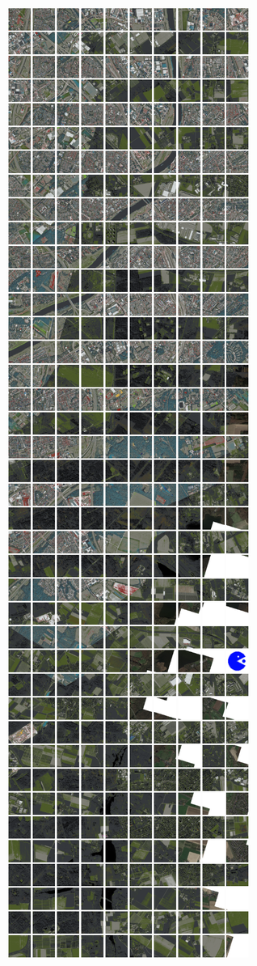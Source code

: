 <html>
<div>
<img src="https://github.com/HakkaTjakka/NL_TILE_MAP/blob/main/18/629/-1025/r.6290.-10250.png" height="44" width="44">
<img src="https://github.com/HakkaTjakka/NL_TILE_MAP/blob/main/18/629/-1025/r.6291.-10250.png" height="44" width="44">
<img src="https://github.com/HakkaTjakka/NL_TILE_MAP/blob/main/18/629/-1025/r.6292.-10250.png" height="44" width="44">
<img src="https://github.com/HakkaTjakka/NL_TILE_MAP/blob/main/18/629/-1025/r.6293.-10250.png" height="44" width="44">
<img src="https://github.com/HakkaTjakka/NL_TILE_MAP/blob/main/18/629/-1025/r.6294.-10250.png" height="44" width="44">
<img src="https://github.com/HakkaTjakka/NL_TILE_MAP/blob/main/18/629/-1025/r.6295.-10250.png" height="44" width="44">
<img src="https://github.com/HakkaTjakka/NL_TILE_MAP/blob/main/18/629/-1025/r.6296.-10250.png" height="44" width="44">
<img src="https://github.com/HakkaTjakka/NL_TILE_MAP/blob/main/18/629/-1025/r.6297.-10250.png" height="44" width="44">
<img src="https://github.com/HakkaTjakka/NL_TILE_MAP/blob/main/18/629/-1025/r.6298.-10250.png" height="44" width="44">
<img src="https://github.com/HakkaTjakka/NL_TILE_MAP/blob/main/18/629/-1025/r.6299.-10250.png" height="44" width="44">
<img src="https://github.com/HakkaTjakka/NL_TILE_MAP/blob/main/18/630/-1025/r.6300.-10250.png" height="44" width="44">
<img src="https://github.com/HakkaTjakka/NL_TILE_MAP/blob/main/18/630/-1025/r.6301.-10250.png" height="44" width="44">
<img src="https://github.com/HakkaTjakka/NL_TILE_MAP/blob/main/18/630/-1025/r.6302.-10250.png" height="44" width="44">
<img src="https://github.com/HakkaTjakka/NL_TILE_MAP/blob/main/18/630/-1025/r.6303.-10250.png" height="44" width="44">
<img src="https://github.com/HakkaTjakka/NL_TILE_MAP/blob/main/18/630/-1025/r.6304.-10250.png" height="44" width="44">
<img src="https://github.com/HakkaTjakka/NL_TILE_MAP/blob/main/18/630/-1025/r.6305.-10250.png" height="44" width="44">
<img src="https://github.com/HakkaTjakka/NL_TILE_MAP/blob/main/18/630/-1025/r.6306.-10250.png" height="44" width="44">
<img src="https://github.com/HakkaTjakka/NL_TILE_MAP/blob/main/18/630/-1025/r.6307.-10250.png" height="44" width="44">
<img src="https://github.com/HakkaTjakka/NL_TILE_MAP/blob/main/18/630/-1025/r.6308.-10250.png" height="44" width="44">
<img src="https://github.com/HakkaTjakka/NL_TILE_MAP/blob/main/18/630/-1025/r.6309.-10250.png" height="44" width="44">
<br>
<img src="https://github.com/HakkaTjakka/NL_TILE_MAP/blob/main/18/629/-1025/r.6290.-10249.png" height="44" width="44">
<img src="https://github.com/HakkaTjakka/NL_TILE_MAP/blob/main/18/629/-1025/r.6291.-10249.png" height="44" width="44">
<img src="https://github.com/HakkaTjakka/NL_TILE_MAP/blob/main/18/629/-1025/r.6292.-10249.png" height="44" width="44">
<img src="https://github.com/HakkaTjakka/NL_TILE_MAP/blob/main/18/629/-1025/r.6293.-10249.png" height="44" width="44">
<img src="https://github.com/HakkaTjakka/NL_TILE_MAP/blob/main/18/629/-1025/r.6294.-10249.png" height="44" width="44">
<img src="https://github.com/HakkaTjakka/NL_TILE_MAP/blob/main/18/629/-1025/r.6295.-10249.png" height="44" width="44">
<img src="https://github.com/HakkaTjakka/NL_TILE_MAP/blob/main/18/629/-1025/r.6296.-10249.png" height="44" width="44">
<img src="https://github.com/HakkaTjakka/NL_TILE_MAP/blob/main/18/629/-1025/r.6297.-10249.png" height="44" width="44">
<img src="https://github.com/HakkaTjakka/NL_TILE_MAP/blob/main/18/629/-1025/r.6298.-10249.png" height="44" width="44">
<img src="https://github.com/HakkaTjakka/NL_TILE_MAP/blob/main/18/629/-1025/r.6299.-10249.png" height="44" width="44">
<img src="https://github.com/HakkaTjakka/NL_TILE_MAP/blob/main/18/630/-1025/r.6300.-10249.png" height="44" width="44">
<img src="https://github.com/HakkaTjakka/NL_TILE_MAP/blob/main/18/630/-1025/r.6301.-10249.png" height="44" width="44">
<img src="https://github.com/HakkaTjakka/NL_TILE_MAP/blob/main/18/630/-1025/r.6302.-10249.png" height="44" width="44">
<img src="https://github.com/HakkaTjakka/NL_TILE_MAP/blob/main/18/630/-1025/r.6303.-10249.png" height="44" width="44">
<img src="https://github.com/HakkaTjakka/NL_TILE_MAP/blob/main/18/630/-1025/r.6304.-10249.png" height="44" width="44">
<img src="https://github.com/HakkaTjakka/NL_TILE_MAP/blob/main/18/630/-1025/r.6305.-10249.png" height="44" width="44">
<img src="https://github.com/HakkaTjakka/NL_TILE_MAP/blob/main/18/630/-1025/r.6306.-10249.png" height="44" width="44">
<img src="https://github.com/HakkaTjakka/NL_TILE_MAP/blob/main/18/630/-1025/r.6307.-10249.png" height="44" width="44">
<img src="https://github.com/HakkaTjakka/NL_TILE_MAP/blob/main/18/630/-1025/r.6308.-10249.png" height="44" width="44">
<img src="https://github.com/HakkaTjakka/NL_TILE_MAP/blob/main/18/630/-1025/r.6309.-10249.png" height="44" width="44">
<br>
<img src="https://github.com/HakkaTjakka/NL_TILE_MAP/blob/main/18/629/-1025/r.6290.-10248.png" height="44" width="44">
<img src="https://github.com/HakkaTjakka/NL_TILE_MAP/blob/main/18/629/-1025/r.6291.-10248.png" height="44" width="44">
<img src="https://github.com/HakkaTjakka/NL_TILE_MAP/blob/main/18/629/-1025/r.6292.-10248.png" height="44" width="44">
<img src="https://github.com/HakkaTjakka/NL_TILE_MAP/blob/main/18/629/-1025/r.6293.-10248.png" height="44" width="44">
<img src="https://github.com/HakkaTjakka/NL_TILE_MAP/blob/main/18/629/-1025/r.6294.-10248.png" height="44" width="44">
<img src="https://github.com/HakkaTjakka/NL_TILE_MAP/blob/main/18/629/-1025/r.6295.-10248.png" height="44" width="44">
<img src="https://github.com/HakkaTjakka/NL_TILE_MAP/blob/main/18/629/-1025/r.6296.-10248.png" height="44" width="44">
<img src="https://github.com/HakkaTjakka/NL_TILE_MAP/blob/main/18/629/-1025/r.6297.-10248.png" height="44" width="44">
<img src="https://github.com/HakkaTjakka/NL_TILE_MAP/blob/main/18/629/-1025/r.6298.-10248.png" height="44" width="44">
<img src="https://github.com/HakkaTjakka/NL_TILE_MAP/blob/main/18/629/-1025/r.6299.-10248.png" height="44" width="44">
<img src="https://github.com/HakkaTjakka/NL_TILE_MAP/blob/main/18/630/-1025/r.6300.-10248.png" height="44" width="44">
<img src="https://github.com/HakkaTjakka/NL_TILE_MAP/blob/main/18/630/-1025/r.6301.-10248.png" height="44" width="44">
<img src="https://github.com/HakkaTjakka/NL_TILE_MAP/blob/main/18/630/-1025/r.6302.-10248.png" height="44" width="44">
<img src="https://github.com/HakkaTjakka/NL_TILE_MAP/blob/main/18/630/-1025/r.6303.-10248.png" height="44" width="44">
<img src="https://github.com/HakkaTjakka/NL_TILE_MAP/blob/main/18/630/-1025/r.6304.-10248.png" height="44" width="44">
<img src="https://github.com/HakkaTjakka/NL_TILE_MAP/blob/main/18/630/-1025/r.6305.-10248.png" height="44" width="44">
<img src="https://github.com/HakkaTjakka/NL_TILE_MAP/blob/main/18/630/-1025/r.6306.-10248.png" height="44" width="44">
<img src="https://github.com/HakkaTjakka/NL_TILE_MAP/blob/main/18/630/-1025/r.6307.-10248.png" height="44" width="44">
<img src="https://github.com/HakkaTjakka/NL_TILE_MAP/blob/main/18/630/-1025/r.6308.-10248.png" height="44" width="44">
<img src="https://github.com/HakkaTjakka/NL_TILE_MAP/blob/main/18/630/-1025/r.6309.-10248.png" height="44" width="44">
<br>
<img src="https://github.com/HakkaTjakka/NL_TILE_MAP/blob/main/18/629/-1025/r.6290.-10247.png" height="44" width="44">
<img src="https://github.com/HakkaTjakka/NL_TILE_MAP/blob/main/18/629/-1025/r.6291.-10247.png" height="44" width="44">
<img src="https://github.com/HakkaTjakka/NL_TILE_MAP/blob/main/18/629/-1025/r.6292.-10247.png" height="44" width="44">
<img src="https://github.com/HakkaTjakka/NL_TILE_MAP/blob/main/18/629/-1025/r.6293.-10247.png" height="44" width="44">
<img src="https://github.com/HakkaTjakka/NL_TILE_MAP/blob/main/18/629/-1025/r.6294.-10247.png" height="44" width="44">
<img src="https://github.com/HakkaTjakka/NL_TILE_MAP/blob/main/18/629/-1025/r.6295.-10247.png" height="44" width="44">
<img src="https://github.com/HakkaTjakka/NL_TILE_MAP/blob/main/18/629/-1025/r.6296.-10247.png" height="44" width="44">
<img src="https://github.com/HakkaTjakka/NL_TILE_MAP/blob/main/18/629/-1025/r.6297.-10247.png" height="44" width="44">
<img src="https://github.com/HakkaTjakka/NL_TILE_MAP/blob/main/18/629/-1025/r.6298.-10247.png" height="44" width="44">
<img src="https://github.com/HakkaTjakka/NL_TILE_MAP/blob/main/18/629/-1025/r.6299.-10247.png" height="44" width="44">
<img src="https://github.com/HakkaTjakka/NL_TILE_MAP/blob/main/18/630/-1025/r.6300.-10247.png" height="44" width="44">
<img src="https://github.com/HakkaTjakka/NL_TILE_MAP/blob/main/18/630/-1025/r.6301.-10247.png" height="44" width="44">
<img src="https://github.com/HakkaTjakka/NL_TILE_MAP/blob/main/18/630/-1025/r.6302.-10247.png" height="44" width="44">
<img src="https://github.com/HakkaTjakka/NL_TILE_MAP/blob/main/18/630/-1025/r.6303.-10247.png" height="44" width="44">
<img src="https://github.com/HakkaTjakka/NL_TILE_MAP/blob/main/18/630/-1025/r.6304.-10247.png" height="44" width="44">
<img src="https://github.com/HakkaTjakka/NL_TILE_MAP/blob/main/18/630/-1025/r.6305.-10247.png" height="44" width="44">
<img src="https://github.com/HakkaTjakka/NL_TILE_MAP/blob/main/18/630/-1025/r.6306.-10247.png" height="44" width="44">
<img src="https://github.com/HakkaTjakka/NL_TILE_MAP/blob/main/18/630/-1025/r.6307.-10247.png" height="44" width="44">
<img src="https://github.com/HakkaTjakka/NL_TILE_MAP/blob/main/18/630/-1025/r.6308.-10247.png" height="44" width="44">
<img src="https://github.com/HakkaTjakka/NL_TILE_MAP/blob/main/18/630/-1025/r.6309.-10247.png" height="44" width="44">
<br>
<img src="https://github.com/HakkaTjakka/NL_TILE_MAP/blob/main/18/629/-1025/r.6290.-10246.png" height="44" width="44">
<img src="https://github.com/HakkaTjakka/NL_TILE_MAP/blob/main/18/629/-1025/r.6291.-10246.png" height="44" width="44">
<img src="https://github.com/HakkaTjakka/NL_TILE_MAP/blob/main/18/629/-1025/r.6292.-10246.png" height="44" width="44">
<img src="https://github.com/HakkaTjakka/NL_TILE_MAP/blob/main/18/629/-1025/r.6293.-10246.png" height="44" width="44">
<img src="https://github.com/HakkaTjakka/NL_TILE_MAP/blob/main/18/629/-1025/r.6294.-10246.png" height="44" width="44">
<img src="https://github.com/HakkaTjakka/NL_TILE_MAP/blob/main/18/629/-1025/r.6295.-10246.png" height="44" width="44">
<img src="https://github.com/HakkaTjakka/NL_TILE_MAP/blob/main/18/629/-1025/r.6296.-10246.png" height="44" width="44">
<img src="https://github.com/HakkaTjakka/NL_TILE_MAP/blob/main/18/629/-1025/r.6297.-10246.png" height="44" width="44">
<img src="https://github.com/HakkaTjakka/NL_TILE_MAP/blob/main/18/629/-1025/r.6298.-10246.png" height="44" width="44">
<img src="https://github.com/HakkaTjakka/NL_TILE_MAP/blob/main/18/629/-1025/r.6299.-10246.png" height="44" width="44">
<img src="https://github.com/HakkaTjakka/NL_TILE_MAP/blob/main/18/630/-1025/r.6300.-10246.png" height="44" width="44">
<img src="https://github.com/HakkaTjakka/NL_TILE_MAP/blob/main/18/630/-1025/r.6301.-10246.png" height="44" width="44">
<img src="https://github.com/HakkaTjakka/NL_TILE_MAP/blob/main/18/630/-1025/r.6302.-10246.png" height="44" width="44">
<img src="https://github.com/HakkaTjakka/NL_TILE_MAP/blob/main/18/630/-1025/r.6303.-10246.png" height="44" width="44">
<img src="https://github.com/HakkaTjakka/NL_TILE_MAP/blob/main/18/630/-1025/r.6304.-10246.png" height="44" width="44">
<img src="https://github.com/HakkaTjakka/NL_TILE_MAP/blob/main/18/630/-1025/r.6305.-10246.png" height="44" width="44">
<img src="https://github.com/HakkaTjakka/NL_TILE_MAP/blob/main/18/630/-1025/r.6306.-10246.png" height="44" width="44">
<img src="https://github.com/HakkaTjakka/NL_TILE_MAP/blob/main/18/630/-1025/r.6307.-10246.png" height="44" width="44">
<img src="https://github.com/HakkaTjakka/NL_TILE_MAP/blob/main/18/630/-1025/r.6308.-10246.png" height="44" width="44">
<img src="https://github.com/HakkaTjakka/NL_TILE_MAP/blob/main/18/630/-1025/r.6309.-10246.png" height="44" width="44">
<br>
<img src="https://github.com/HakkaTjakka/NL_TILE_MAP/blob/main/18/629/-1025/r.6290.-10245.png" height="44" width="44">
<img src="https://github.com/HakkaTjakka/NL_TILE_MAP/blob/main/18/629/-1025/r.6291.-10245.png" height="44" width="44">
<img src="https://github.com/HakkaTjakka/NL_TILE_MAP/blob/main/18/629/-1025/r.6292.-10245.png" height="44" width="44">
<img src="https://github.com/HakkaTjakka/NL_TILE_MAP/blob/main/18/629/-1025/r.6293.-10245.png" height="44" width="44">
<img src="https://github.com/HakkaTjakka/NL_TILE_MAP/blob/main/18/629/-1025/r.6294.-10245.png" height="44" width="44">
<img src="https://github.com/HakkaTjakka/NL_TILE_MAP/blob/main/18/629/-1025/r.6295.-10245.png" height="44" width="44">
<img src="https://github.com/HakkaTjakka/NL_TILE_MAP/blob/main/18/629/-1025/r.6296.-10245.png" height="44" width="44">
<img src="https://github.com/HakkaTjakka/NL_TILE_MAP/blob/main/18/629/-1025/r.6297.-10245.png" height="44" width="44">
<img src="https://github.com/HakkaTjakka/NL_TILE_MAP/blob/main/18/629/-1025/r.6298.-10245.png" height="44" width="44">
<img src="https://github.com/HakkaTjakka/NL_TILE_MAP/blob/main/18/629/-1025/r.6299.-10245.png" height="44" width="44">
<img src="https://github.com/HakkaTjakka/NL_TILE_MAP/blob/main/18/630/-1025/r.6300.-10245.png" height="44" width="44">
<img src="https://github.com/HakkaTjakka/NL_TILE_MAP/blob/main/18/630/-1025/r.6301.-10245.png" height="44" width="44">
<img src="https://github.com/HakkaTjakka/NL_TILE_MAP/blob/main/18/630/-1025/r.6302.-10245.png" height="44" width="44">
<img src="https://github.com/HakkaTjakka/NL_TILE_MAP/blob/main/18/630/-1025/r.6303.-10245.png" height="44" width="44">
<img src="https://github.com/HakkaTjakka/NL_TILE_MAP/blob/main/18/630/-1025/r.6304.-10245.png" height="44" width="44">
<img src="https://github.com/HakkaTjakka/NL_TILE_MAP/blob/main/18/630/-1025/r.6305.-10245.png" height="44" width="44">
<img src="https://github.com/HakkaTjakka/NL_TILE_MAP/blob/main/18/630/-1025/r.6306.-10245.png" height="44" width="44">
<img src="https://github.com/HakkaTjakka/NL_TILE_MAP/blob/main/18/630/-1025/r.6307.-10245.png" height="44" width="44">
<img src="https://github.com/HakkaTjakka/NL_TILE_MAP/blob/main/18/630/-1025/r.6308.-10245.png" height="44" width="44">
<img src="https://github.com/HakkaTjakka/NL_TILE_MAP/blob/main/18/630/-1025/r.6309.-10245.png" height="44" width="44">
<br>
<img src="https://github.com/HakkaTjakka/NL_TILE_MAP/blob/main/18/629/-1025/r.6290.-10244.png" height="44" width="44">
<img src="https://github.com/HakkaTjakka/NL_TILE_MAP/blob/main/18/629/-1025/r.6291.-10244.png" height="44" width="44">
<img src="https://github.com/HakkaTjakka/NL_TILE_MAP/blob/main/18/629/-1025/r.6292.-10244.png" height="44" width="44">
<img src="https://github.com/HakkaTjakka/NL_TILE_MAP/blob/main/18/629/-1025/r.6293.-10244.png" height="44" width="44">
<img src="https://github.com/HakkaTjakka/NL_TILE_MAP/blob/main/18/629/-1025/r.6294.-10244.png" height="44" width="44">
<img src="https://github.com/HakkaTjakka/NL_TILE_MAP/blob/main/18/629/-1025/r.6295.-10244.png" height="44" width="44">
<img src="https://github.com/HakkaTjakka/NL_TILE_MAP/blob/main/18/629/-1025/r.6296.-10244.png" height="44" width="44">
<img src="https://github.com/HakkaTjakka/NL_TILE_MAP/blob/main/18/629/-1025/r.6297.-10244.png" height="44" width="44">
<img src="https://github.com/HakkaTjakka/NL_TILE_MAP/blob/main/18/629/-1025/r.6298.-10244.png" height="44" width="44">
<img src="https://github.com/HakkaTjakka/NL_TILE_MAP/blob/main/18/629/-1025/r.6299.-10244.png" height="44" width="44">
<img src="https://github.com/HakkaTjakka/NL_TILE_MAP/blob/main/18/630/-1025/r.6300.-10244.png" height="44" width="44">
<img src="https://github.com/HakkaTjakka/NL_TILE_MAP/blob/main/18/630/-1025/r.6301.-10244.png" height="44" width="44">
<img src="https://github.com/HakkaTjakka/NL_TILE_MAP/blob/main/18/630/-1025/r.6302.-10244.png" height="44" width="44">
<img src="https://github.com/HakkaTjakka/NL_TILE_MAP/blob/main/18/630/-1025/r.6303.-10244.png" height="44" width="44">
<img src="https://github.com/HakkaTjakka/NL_TILE_MAP/blob/main/18/630/-1025/r.6304.-10244.png" height="44" width="44">
<img src="https://github.com/HakkaTjakka/NL_TILE_MAP/blob/main/18/630/-1025/r.6305.-10244.png" height="44" width="44">
<img src="https://github.com/HakkaTjakka/NL_TILE_MAP/blob/main/18/630/-1025/r.6306.-10244.png" height="44" width="44">
<img src="https://github.com/HakkaTjakka/NL_TILE_MAP/blob/main/18/630/-1025/r.6307.-10244.png" height="44" width="44">
<img src="https://github.com/HakkaTjakka/NL_TILE_MAP/blob/main/18/630/-1025/r.6308.-10244.png" height="44" width="44">
<img src="https://github.com/HakkaTjakka/NL_TILE_MAP/blob/main/18/630/-1025/r.6309.-10244.png" height="44" width="44">
<br>
<img src="https://github.com/HakkaTjakka/NL_TILE_MAP/blob/main/18/629/-1025/r.6290.-10243.png" height="44" width="44">
<img src="https://github.com/HakkaTjakka/NL_TILE_MAP/blob/main/18/629/-1025/r.6291.-10243.png" height="44" width="44">
<img src="https://github.com/HakkaTjakka/NL_TILE_MAP/blob/main/18/629/-1025/r.6292.-10243.png" height="44" width="44">
<img src="https://github.com/HakkaTjakka/NL_TILE_MAP/blob/main/18/629/-1025/r.6293.-10243.png" height="44" width="44">
<img src="https://github.com/HakkaTjakka/NL_TILE_MAP/blob/main/18/629/-1025/r.6294.-10243.png" height="44" width="44">
<img src="https://github.com/HakkaTjakka/NL_TILE_MAP/blob/main/18/629/-1025/r.6295.-10243.png" height="44" width="44">
<img src="https://github.com/HakkaTjakka/NL_TILE_MAP/blob/main/18/629/-1025/r.6296.-10243.png" height="44" width="44">
<img src="https://github.com/HakkaTjakka/NL_TILE_MAP/blob/main/18/629/-1025/r.6297.-10243.png" height="44" width="44">
<img src="https://github.com/HakkaTjakka/NL_TILE_MAP/blob/main/18/629/-1025/r.6298.-10243.png" height="44" width="44">
<img src="https://github.com/HakkaTjakka/NL_TILE_MAP/blob/main/18/629/-1025/r.6299.-10243.png" height="44" width="44">
<img src="https://github.com/HakkaTjakka/NL_TILE_MAP/blob/main/18/630/-1025/r.6300.-10243.png" height="44" width="44">
<img src="https://github.com/HakkaTjakka/NL_TILE_MAP/blob/main/18/630/-1025/r.6301.-10243.png" height="44" width="44">
<img src="https://github.com/HakkaTjakka/NL_TILE_MAP/blob/main/18/630/-1025/r.6302.-10243.png" height="44" width="44">
<img src="https://github.com/HakkaTjakka/NL_TILE_MAP/blob/main/18/630/-1025/r.6303.-10243.png" height="44" width="44">
<img src="https://github.com/HakkaTjakka/NL_TILE_MAP/blob/main/18/630/-1025/r.6304.-10243.png" height="44" width="44">
<img src="https://github.com/HakkaTjakka/NL_TILE_MAP/blob/main/18/630/-1025/r.6305.-10243.png" height="44" width="44">
<img src="https://github.com/HakkaTjakka/NL_TILE_MAP/blob/main/18/630/-1025/r.6306.-10243.png" height="44" width="44">
<img src="https://github.com/HakkaTjakka/NL_TILE_MAP/blob/main/18/630/-1025/r.6307.-10243.png" height="44" width="44">
<img src="https://github.com/HakkaTjakka/NL_TILE_MAP/blob/main/18/630/-1025/r.6308.-10243.png" height="44" width="44">
<img src="https://github.com/HakkaTjakka/NL_TILE_MAP/blob/main/18/630/-1025/r.6309.-10243.png" height="44" width="44">
<br>
<img src="https://github.com/HakkaTjakka/NL_TILE_MAP/blob/main/18/629/-1025/r.6290.-10242.png" height="44" width="44">
<img src="https://github.com/HakkaTjakka/NL_TILE_MAP/blob/main/18/629/-1025/r.6291.-10242.png" height="44" width="44">
<img src="https://github.com/HakkaTjakka/NL_TILE_MAP/blob/main/18/629/-1025/r.6292.-10242.png" height="44" width="44">
<img src="https://github.com/HakkaTjakka/NL_TILE_MAP/blob/main/18/629/-1025/r.6293.-10242.png" height="44" width="44">
<img src="https://github.com/HakkaTjakka/NL_TILE_MAP/blob/main/18/629/-1025/r.6294.-10242.png" height="44" width="44">
<img src="https://github.com/HakkaTjakka/NL_TILE_MAP/blob/main/18/629/-1025/r.6295.-10242.png" height="44" width="44">
<img src="https://github.com/HakkaTjakka/NL_TILE_MAP/blob/main/18/629/-1025/r.6296.-10242.png" height="44" width="44">
<img src="https://github.com/HakkaTjakka/NL_TILE_MAP/blob/main/18/629/-1025/r.6297.-10242.png" height="44" width="44">
<img src="https://github.com/HakkaTjakka/NL_TILE_MAP/blob/main/18/629/-1025/r.6298.-10242.png" height="44" width="44">
<img src="https://github.com/HakkaTjakka/NL_TILE_MAP/blob/main/18/629/-1025/r.6299.-10242.png" height="44" width="44">
<img src="https://github.com/HakkaTjakka/NL_TILE_MAP/blob/main/18/630/-1025/r.6300.-10242.png" height="44" width="44">
<img src="https://github.com/HakkaTjakka/NL_TILE_MAP/blob/main/18/630/-1025/r.6301.-10242.png" height="44" width="44">
<img src="https://github.com/HakkaTjakka/NL_TILE_MAP/blob/main/18/630/-1025/r.6302.-10242.png" height="44" width="44">
<img src="https://github.com/HakkaTjakka/NL_TILE_MAP/blob/main/18/630/-1025/r.6303.-10242.png" height="44" width="44">
<img src="https://github.com/HakkaTjakka/NL_TILE_MAP/blob/main/18/630/-1025/r.6304.-10242.png" height="44" width="44">
<img src="https://github.com/HakkaTjakka/NL_TILE_MAP/blob/main/18/630/-1025/r.6305.-10242.png" height="44" width="44">
<img src="https://github.com/HakkaTjakka/NL_TILE_MAP/blob/main/18/630/-1025/r.6306.-10242.png" height="44" width="44">
<img src="https://github.com/HakkaTjakka/NL_TILE_MAP/blob/main/18/630/-1025/r.6307.-10242.png" height="44" width="44">
<img src="https://github.com/HakkaTjakka/NL_TILE_MAP/blob/main/18/630/-1025/r.6308.-10242.png" height="44" width="44">
<img src="https://github.com/HakkaTjakka/NL_TILE_MAP/blob/main/18/630/-1025/r.6309.-10242.png" height="44" width="44">
<br>
<img src="https://github.com/HakkaTjakka/NL_TILE_MAP/blob/main/18/629/-1025/r.6290.-10241.png" height="44" width="44">
<img src="https://github.com/HakkaTjakka/NL_TILE_MAP/blob/main/18/629/-1025/r.6291.-10241.png" height="44" width="44">
<img src="https://github.com/HakkaTjakka/NL_TILE_MAP/blob/main/18/629/-1025/r.6292.-10241.png" height="44" width="44">
<img src="https://github.com/HakkaTjakka/NL_TILE_MAP/blob/main/18/629/-1025/r.6293.-10241.png" height="44" width="44">
<img src="https://github.com/HakkaTjakka/NL_TILE_MAP/blob/main/18/629/-1025/r.6294.-10241.png" height="44" width="44">
<img src="https://github.com/HakkaTjakka/NL_TILE_MAP/blob/main/18/629/-1025/r.6295.-10241.png" height="44" width="44">
<img src="https://github.com/HakkaTjakka/NL_TILE_MAP/blob/main/18/629/-1025/r.6296.-10241.png" height="44" width="44">
<img src="https://github.com/HakkaTjakka/NL_TILE_MAP/blob/main/18/629/-1025/r.6297.-10241.png" height="44" width="44">
<img src="https://github.com/HakkaTjakka/NL_TILE_MAP/blob/main/18/629/-1025/r.6298.-10241.png" height="44" width="44">
<img src="https://github.com/HakkaTjakka/NL_TILE_MAP/blob/main/18/629/-1025/r.6299.-10241.png" height="44" width="44">
<img src="https://github.com/HakkaTjakka/NL_TILE_MAP/blob/main/18/630/-1025/r.6300.-10241.png" height="44" width="44">
<img src="https://github.com/HakkaTjakka/NL_TILE_MAP/blob/main/18/630/-1025/r.6301.-10241.png" height="44" width="44">
<img src="https://github.com/HakkaTjakka/NL_TILE_MAP/blob/main/18/630/-1025/r.6302.-10241.png" height="44" width="44">
<img src="https://github.com/HakkaTjakka/NL_TILE_MAP/blob/main/18/630/-1025/r.6303.-10241.png" height="44" width="44">
<img src="https://github.com/HakkaTjakka/NL_TILE_MAP/blob/main/18/630/-1025/r.6304.-10241.png" height="44" width="44">
<img src="https://github.com/HakkaTjakka/NL_TILE_MAP/blob/main/18/630/-1025/r.6305.-10241.png" height="44" width="44">
<img src="https://github.com/HakkaTjakka/NL_TILE_MAP/blob/main/18/630/-1025/r.6306.-10241.png" height="44" width="44">
<img src="https://github.com/HakkaTjakka/NL_TILE_MAP/blob/main/18/630/-1025/r.6307.-10241.png" height="44" width="44">
<img src="https://github.com/HakkaTjakka/NL_TILE_MAP/blob/main/18/630/-1025/r.6308.-10241.png" height="44" width="44">
<img src="https://github.com/HakkaTjakka/NL_TILE_MAP/blob/main/18/630/-1025/r.6309.-10241.png" height="44" width="44">
<br>
<img src="https://github.com/HakkaTjakka/NL_TILE_MAP/blob/main/18/629/-1024/r.6290.-10240.png" height="44" width="44">
<img src="https://github.com/HakkaTjakka/NL_TILE_MAP/blob/main/18/629/-1024/r.6291.-10240.png" height="44" width="44">
<img src="https://github.com/HakkaTjakka/NL_TILE_MAP/blob/main/18/629/-1024/r.6292.-10240.png" height="44" width="44">
<img src="https://github.com/HakkaTjakka/NL_TILE_MAP/blob/main/18/629/-1024/r.6293.-10240.png" height="44" width="44">
<img src="https://github.com/HakkaTjakka/NL_TILE_MAP/blob/main/18/629/-1024/r.6294.-10240.png" height="44" width="44">
<img src="https://github.com/HakkaTjakka/NL_TILE_MAP/blob/main/18/629/-1024/r.6295.-10240.png" height="44" width="44">
<img src="https://github.com/HakkaTjakka/NL_TILE_MAP/blob/main/18/629/-1024/r.6296.-10240.png" height="44" width="44">
<img src="https://github.com/HakkaTjakka/NL_TILE_MAP/blob/main/18/629/-1024/r.6297.-10240.png" height="44" width="44">
<img src="https://github.com/HakkaTjakka/NL_TILE_MAP/blob/main/18/629/-1024/r.6298.-10240.png" height="44" width="44">
<img src="https://github.com/HakkaTjakka/NL_TILE_MAP/blob/main/18/629/-1024/r.6299.-10240.png" height="44" width="44">
<img src="https://github.com/HakkaTjakka/NL_TILE_MAP/blob/main/18/630/-1024/r.6300.-10240.png" height="44" width="44">
<img src="https://github.com/HakkaTjakka/NL_TILE_MAP/blob/main/18/630/-1024/r.6301.-10240.png" height="44" width="44">
<img src="https://github.com/HakkaTjakka/NL_TILE_MAP/blob/main/18/630/-1024/r.6302.-10240.png" height="44" width="44">
<img src="https://github.com/HakkaTjakka/NL_TILE_MAP/blob/main/18/630/-1024/r.6303.-10240.png" height="44" width="44">
<img src="https://github.com/HakkaTjakka/NL_TILE_MAP/blob/main/18/630/-1024/r.6304.-10240.png" height="44" width="44">
<img src="https://github.com/HakkaTjakka/NL_TILE_MAP/blob/main/18/630/-1024/r.6305.-10240.png" height="44" width="44">
<img src="https://github.com/HakkaTjakka/NL_TILE_MAP/blob/main/18/630/-1024/r.6306.-10240.png" height="44" width="44">
<img src="https://github.com/HakkaTjakka/NL_TILE_MAP/blob/main/18/630/-1024/r.6307.-10240.png" height="44" width="44">
<img src="https://github.com/HakkaTjakka/NL_TILE_MAP/blob/main/18/630/-1024/r.6308.-10240.png" height="44" width="44">
<img src="https://github.com/HakkaTjakka/NL_TILE_MAP/blob/main/18/630/-1024/r.6309.-10240.png" height="44" width="44">
<br>
<img src="https://github.com/HakkaTjakka/NL_TILE_MAP/blob/main/18/629/-1024/r.6290.-10239.png" height="44" width="44">
<img src="https://github.com/HakkaTjakka/NL_TILE_MAP/blob/main/18/629/-1024/r.6291.-10239.png" height="44" width="44">
<img src="https://github.com/HakkaTjakka/NL_TILE_MAP/blob/main/18/629/-1024/r.6292.-10239.png" height="44" width="44">
<img src="https://github.com/HakkaTjakka/NL_TILE_MAP/blob/main/18/629/-1024/r.6293.-10239.png" height="44" width="44">
<img src="https://github.com/HakkaTjakka/NL_TILE_MAP/blob/main/18/629/-1024/r.6294.-10239.png" height="44" width="44">
<img src="https://github.com/HakkaTjakka/NL_TILE_MAP/blob/main/18/629/-1024/r.6295.-10239.png" height="44" width="44">
<img src="https://github.com/HakkaTjakka/NL_TILE_MAP/blob/main/18/629/-1024/r.6296.-10239.png" height="44" width="44">
<img src="https://github.com/HakkaTjakka/NL_TILE_MAP/blob/main/18/629/-1024/r.6297.-10239.png" height="44" width="44">
<img src="https://github.com/HakkaTjakka/NL_TILE_MAP/blob/main/18/629/-1024/r.6298.-10239.png" height="44" width="44">
<img src="https://github.com/HakkaTjakka/NL_TILE_MAP/blob/main/18/629/-1024/r.6299.-10239.png" height="44" width="44">
<img src="https://github.com/HakkaTjakka/NL_TILE_MAP/blob/main/18/630/-1024/r.6300.-10239.png" height="44" width="44">
<img src="https://github.com/HakkaTjakka/NL_TILE_MAP/blob/main/18/630/-1024/r.6301.-10239.png" height="44" width="44">
<img src="https://github.com/HakkaTjakka/NL_TILE_MAP/blob/main/18/630/-1024/r.6302.-10239.png" height="44" width="44">
<img src="https://github.com/HakkaTjakka/NL_TILE_MAP/blob/main/18/630/-1024/r.6303.-10239.png" height="44" width="44">
<img src="https://github.com/HakkaTjakka/NL_TILE_MAP/blob/main/18/630/-1024/r.6304.-10239.png" height="44" width="44">
<img src="https://github.com/HakkaTjakka/NL_TILE_MAP/blob/main/18/630/-1024/r.6305.-10239.png" height="44" width="44">
<img src="https://github.com/HakkaTjakka/NL_TILE_MAP/blob/main/18/630/-1024/r.6306.-10239.png" height="44" width="44">
<img src="https://github.com/HakkaTjakka/NL_TILE_MAP/blob/main/18/630/-1024/r.6307.-10239.png" height="44" width="44">
<img src="https://github.com/HakkaTjakka/NL_TILE_MAP/blob/main/18/630/-1024/r.6308.-10239.png" height="44" width="44">
<img src="https://github.com/HakkaTjakka/NL_TILE_MAP/blob/main/18/630/-1024/r.6309.-10239.png" height="44" width="44">
<br>
<img src="https://github.com/HakkaTjakka/NL_TILE_MAP/blob/main/18/629/-1024/r.6290.-10238.png" height="44" width="44">
<img src="https://github.com/HakkaTjakka/NL_TILE_MAP/blob/main/18/629/-1024/r.6291.-10238.png" height="44" width="44">
<img src="https://github.com/HakkaTjakka/NL_TILE_MAP/blob/main/18/629/-1024/r.6292.-10238.png" height="44" width="44">
<img src="https://github.com/HakkaTjakka/NL_TILE_MAP/blob/main/18/629/-1024/r.6293.-10238.png" height="44" width="44">
<img src="https://github.com/HakkaTjakka/NL_TILE_MAP/blob/main/18/629/-1024/r.6294.-10238.png" height="44" width="44">
<img src="https://github.com/HakkaTjakka/NL_TILE_MAP/blob/main/18/629/-1024/r.6295.-10238.png" height="44" width="44">
<img src="https://github.com/HakkaTjakka/NL_TILE_MAP/blob/main/18/629/-1024/r.6296.-10238.png" height="44" width="44">
<img src="https://github.com/HakkaTjakka/NL_TILE_MAP/blob/main/18/629/-1024/r.6297.-10238.png" height="44" width="44">
<img src="https://github.com/HakkaTjakka/NL_TILE_MAP/blob/main/18/629/-1024/r.6298.-10238.png" height="44" width="44">
<img src="https://github.com/HakkaTjakka/NL_TILE_MAP/blob/main/18/629/-1024/r.6299.-10238.png" height="44" width="44">
<img src="https://github.com/HakkaTjakka/NL_TILE_MAP/blob/main/18/630/-1024/r.6300.-10238.png" height="44" width="44">
<img src="https://github.com/HakkaTjakka/NL_TILE_MAP/blob/main/18/630/-1024/r.6301.-10238.png" height="44" width="44">
<img src="https://github.com/HakkaTjakka/NL_TILE_MAP/blob/main/18/630/-1024/r.6302.-10238.png" height="44" width="44">
<img src="https://github.com/HakkaTjakka/NL_TILE_MAP/blob/main/18/630/-1024/r.6303.-10238.png" height="44" width="44">
<img src="https://github.com/HakkaTjakka/NL_TILE_MAP/blob/main/18/630/-1024/r.6304.-10238.png" height="44" width="44">
<img src="https://github.com/HakkaTjakka/NL_TILE_MAP/blob/main/18/630/-1024/r.6305.-10238.png" height="44" width="44">
<img src="https://github.com/HakkaTjakka/NL_TILE_MAP/blob/main/18/630/-1024/r.6306.-10238.png" height="44" width="44">
<img src="https://github.com/HakkaTjakka/NL_TILE_MAP/blob/main/18/630/-1024/r.6307.-10238.png" height="44" width="44">
<img src="https://github.com/HakkaTjakka/NL_TILE_MAP/blob/main/18/630/-1024/r.6308.-10238.png" height="44" width="44">
<img src="https://github.com/HakkaTjakka/NL_TILE_MAP/blob/main/18/630/-1024/r.6309.-10238.png" height="44" width="44">
<br>
<img src="https://github.com/HakkaTjakka/NL_TILE_MAP/blob/main/18/629/-1024/r.6290.-10237.png" height="44" width="44">
<img src="https://github.com/HakkaTjakka/NL_TILE_MAP/blob/main/18/629/-1024/r.6291.-10237.png" height="44" width="44">
<img src="https://github.com/HakkaTjakka/NL_TILE_MAP/blob/main/18/629/-1024/r.6292.-10237.png" height="44" width="44">
<img src="https://github.com/HakkaTjakka/NL_TILE_MAP/blob/main/18/629/-1024/r.6293.-10237.png" height="44" width="44">
<img src="https://github.com/HakkaTjakka/NL_TILE_MAP/blob/main/18/629/-1024/r.6294.-10237.png" height="44" width="44">
<img src="https://github.com/HakkaTjakka/NL_TILE_MAP/blob/main/18/629/-1024/r.6295.-10237.png" height="44" width="44">
<img src="https://github.com/HakkaTjakka/NL_TILE_MAP/blob/main/18/629/-1024/r.6296.-10237.png" height="44" width="44">
<img src="https://github.com/HakkaTjakka/NL_TILE_MAP/blob/main/18/629/-1024/r.6297.-10237.png" height="44" width="44">
<img src="https://github.com/HakkaTjakka/NL_TILE_MAP/blob/main/18/629/-1024/r.6298.-10237.png" height="44" width="44">
<img src="https://github.com/HakkaTjakka/NL_TILE_MAP/blob/main/18/629/-1024/r.6299.-10237.png" height="44" width="44">
<img src="https://github.com/HakkaTjakka/NL_TILE_MAP/blob/main/18/630/-1024/r.6300.-10237.png" height="44" width="44">
<img src="https://github.com/HakkaTjakka/NL_TILE_MAP/blob/main/18/630/-1024/r.6301.-10237.png" height="44" width="44">
<img src="https://github.com/HakkaTjakka/NL_TILE_MAP/blob/main/18/630/-1024/r.6302.-10237.png" height="44" width="44">
<img src="https://github.com/HakkaTjakka/NL_TILE_MAP/blob/main/18/630/-1024/r.6303.-10237.png" height="44" width="44">
<img src="https://github.com/HakkaTjakka/NL_TILE_MAP/blob/main/18/630/-1024/r.6304.-10237.png" height="44" width="44">
<img src="https://github.com/HakkaTjakka/NL_TILE_MAP/blob/main/18/630/-1024/r.6305.-10237.png" height="44" width="44">
<img src="https://github.com/HakkaTjakka/NL_TILE_MAP/blob/main/18/630/-1024/r.6306.-10237.png" height="44" width="44">
<img src="https://github.com/HakkaTjakka/NL_TILE_MAP/blob/main/18/630/-1024/r.6307.-10237.png" height="44" width="44">
<img src="https://github.com/HakkaTjakka/NL_TILE_MAP/blob/main/18/630/-1024/r.6308.-10237.png" height="44" width="44">
<img src="https://github.com/HakkaTjakka/NL_TILE_MAP/blob/main/source.png" height="44" width="44">
<br>
<img src="https://github.com/HakkaTjakka/NL_TILE_MAP/blob/main/18/629/-1024/r.6290.-10236.png" height="44" width="44">
<img src="https://github.com/HakkaTjakka/NL_TILE_MAP/blob/main/18/629/-1024/r.6291.-10236.png" height="44" width="44">
<img src="https://github.com/HakkaTjakka/NL_TILE_MAP/blob/main/18/629/-1024/r.6292.-10236.png" height="44" width="44">
<img src="https://github.com/HakkaTjakka/NL_TILE_MAP/blob/main/18/629/-1024/r.6293.-10236.png" height="44" width="44">
<img src="https://github.com/HakkaTjakka/NL_TILE_MAP/blob/main/18/629/-1024/r.6294.-10236.png" height="44" width="44">
<img src="https://github.com/HakkaTjakka/NL_TILE_MAP/blob/main/18/629/-1024/r.6295.-10236.png" height="44" width="44">
<img src="https://github.com/HakkaTjakka/NL_TILE_MAP/blob/main/18/629/-1024/r.6296.-10236.png" height="44" width="44">
<img src="https://github.com/HakkaTjakka/NL_TILE_MAP/blob/main/18/629/-1024/r.6297.-10236.png" height="44" width="44">
<img src="https://github.com/HakkaTjakka/NL_TILE_MAP/blob/main/18/629/-1024/r.6298.-10236.png" height="44" width="44">
<img src="https://github.com/HakkaTjakka/NL_TILE_MAP/blob/main/18/629/-1024/r.6299.-10236.png" height="44" width="44">
<img src="https://github.com/HakkaTjakka/NL_TILE_MAP/blob/main/18/630/-1024/r.6300.-10236.png" height="44" width="44">
<img src="https://github.com/HakkaTjakka/NL_TILE_MAP/blob/main/18/630/-1024/r.6301.-10236.png" height="44" width="44">
<img src="https://github.com/HakkaTjakka/NL_TILE_MAP/blob/main/18/630/-1024/r.6302.-10236.png" height="44" width="44">
<img src="https://github.com/HakkaTjakka/NL_TILE_MAP/blob/main/18/630/-1024/r.6303.-10236.png" height="44" width="44">
<img src="https://github.com/HakkaTjakka/NL_TILE_MAP/blob/main/18/630/-1024/r.6304.-10236.png" height="44" width="44">
<img src="https://github.com/HakkaTjakka/NL_TILE_MAP/blob/main/18/630/-1024/r.6305.-10236.png" height="44" width="44">
<img src="https://github.com/HakkaTjakka/NL_TILE_MAP/blob/main/18/630/-1024/r.6306.-10236.png" height="44" width="44">
<img src="https://github.com/HakkaTjakka/NL_TILE_MAP/blob/main/18/630/-1024/r.6307.-10236.png" height="44" width="44">
<img src="https://github.com/HakkaTjakka/NL_TILE_MAP/blob/main/18/630/-1024/r.6308.-10236.png" height="44" width="44">
<img src="https://github.com/HakkaTjakka/NL_TILE_MAP/blob/main/18/630/-1024/r.6309.-10236.png" height="44" width="44">
<br>
<img src="https://github.com/HakkaTjakka/NL_TILE_MAP/blob/main/18/629/-1024/r.6290.-10235.png" height="44" width="44">
<img src="https://github.com/HakkaTjakka/NL_TILE_MAP/blob/main/18/629/-1024/r.6291.-10235.png" height="44" width="44">
<img src="https://github.com/HakkaTjakka/NL_TILE_MAP/blob/main/18/629/-1024/r.6292.-10235.png" height="44" width="44">
<img src="https://github.com/HakkaTjakka/NL_TILE_MAP/blob/main/18/629/-1024/r.6293.-10235.png" height="44" width="44">
<img src="https://github.com/HakkaTjakka/NL_TILE_MAP/blob/main/18/629/-1024/r.6294.-10235.png" height="44" width="44">
<img src="https://github.com/HakkaTjakka/NL_TILE_MAP/blob/main/18/629/-1024/r.6295.-10235.png" height="44" width="44">
<img src="https://github.com/HakkaTjakka/NL_TILE_MAP/blob/main/18/629/-1024/r.6296.-10235.png" height="44" width="44">
<img src="https://github.com/HakkaTjakka/NL_TILE_MAP/blob/main/18/629/-1024/r.6297.-10235.png" height="44" width="44">
<img src="https://github.com/HakkaTjakka/NL_TILE_MAP/blob/main/18/629/-1024/r.6298.-10235.png" height="44" width="44">
<img src="https://github.com/HakkaTjakka/NL_TILE_MAP/blob/main/18/629/-1024/r.6299.-10235.png" height="44" width="44">
<img src="https://github.com/HakkaTjakka/NL_TILE_MAP/blob/main/18/630/-1024/r.6300.-10235.png" height="44" width="44">
<img src="https://github.com/HakkaTjakka/NL_TILE_MAP/blob/main/18/630/-1024/r.6301.-10235.png" height="44" width="44">
<img src="https://github.com/HakkaTjakka/NL_TILE_MAP/blob/main/18/630/-1024/r.6302.-10235.png" height="44" width="44">
<img src="https://github.com/HakkaTjakka/NL_TILE_MAP/blob/main/18/630/-1024/r.6303.-10235.png" height="44" width="44">
<img src="https://github.com/HakkaTjakka/NL_TILE_MAP/blob/main/18/630/-1024/r.6304.-10235.png" height="44" width="44">
<img src="https://github.com/HakkaTjakka/NL_TILE_MAP/blob/main/18/630/-1024/r.6305.-10235.png" height="44" width="44">
<img src="https://github.com/HakkaTjakka/NL_TILE_MAP/blob/main/18/630/-1024/r.6306.-10235.png" height="44" width="44">
<img src="https://github.com/HakkaTjakka/NL_TILE_MAP/blob/main/18/630/-1024/r.6307.-10235.png" height="44" width="44">
<img src="https://github.com/HakkaTjakka/NL_TILE_MAP/blob/main/18/630/-1024/r.6308.-10235.png" height="44" width="44">
<img src="https://github.com/HakkaTjakka/NL_TILE_MAP/blob/main/18/630/-1024/r.6309.-10235.png" height="44" width="44">
<br>
<img src="https://github.com/HakkaTjakka/NL_TILE_MAP/blob/main/18/629/-1024/r.6290.-10234.png" height="44" width="44">
<img src="https://github.com/HakkaTjakka/NL_TILE_MAP/blob/main/18/629/-1024/r.6291.-10234.png" height="44" width="44">
<img src="https://github.com/HakkaTjakka/NL_TILE_MAP/blob/main/18/629/-1024/r.6292.-10234.png" height="44" width="44">
<img src="https://github.com/HakkaTjakka/NL_TILE_MAP/blob/main/18/629/-1024/r.6293.-10234.png" height="44" width="44">
<img src="https://github.com/HakkaTjakka/NL_TILE_MAP/blob/main/18/629/-1024/r.6294.-10234.png" height="44" width="44">
<img src="https://github.com/HakkaTjakka/NL_TILE_MAP/blob/main/18/629/-1024/r.6295.-10234.png" height="44" width="44">
<img src="https://github.com/HakkaTjakka/NL_TILE_MAP/blob/main/18/629/-1024/r.6296.-10234.png" height="44" width="44">
<img src="https://github.com/HakkaTjakka/NL_TILE_MAP/blob/main/18/629/-1024/r.6297.-10234.png" height="44" width="44">
<img src="https://github.com/HakkaTjakka/NL_TILE_MAP/blob/main/18/629/-1024/r.6298.-10234.png" height="44" width="44">
<img src="https://github.com/HakkaTjakka/NL_TILE_MAP/blob/main/18/629/-1024/r.6299.-10234.png" height="44" width="44">
<img src="https://github.com/HakkaTjakka/NL_TILE_MAP/blob/main/18/630/-1024/r.6300.-10234.png" height="44" width="44">
<img src="https://github.com/HakkaTjakka/NL_TILE_MAP/blob/main/18/630/-1024/r.6301.-10234.png" height="44" width="44">
<img src="https://github.com/HakkaTjakka/NL_TILE_MAP/blob/main/18/630/-1024/r.6302.-10234.png" height="44" width="44">
<img src="https://github.com/HakkaTjakka/NL_TILE_MAP/blob/main/18/630/-1024/r.6303.-10234.png" height="44" width="44">
<img src="https://github.com/HakkaTjakka/NL_TILE_MAP/blob/main/18/630/-1024/r.6304.-10234.png" height="44" width="44">
<img src="https://github.com/HakkaTjakka/NL_TILE_MAP/blob/main/18/630/-1024/r.6305.-10234.png" height="44" width="44">
<img src="https://github.com/HakkaTjakka/NL_TILE_MAP/blob/main/18/630/-1024/r.6306.-10234.png" height="44" width="44">
<img src="https://github.com/HakkaTjakka/NL_TILE_MAP/blob/main/18/630/-1024/r.6307.-10234.png" height="44" width="44">
<img src="https://github.com/HakkaTjakka/NL_TILE_MAP/blob/main/18/630/-1024/r.6308.-10234.png" height="44" width="44">
<img src="https://github.com/HakkaTjakka/NL_TILE_MAP/blob/main/18/630/-1024/r.6309.-10234.png" height="44" width="44">
<br>
<img src="https://github.com/HakkaTjakka/NL_TILE_MAP/blob/main/18/629/-1024/r.6290.-10233.png" height="44" width="44">
<img src="https://github.com/HakkaTjakka/NL_TILE_MAP/blob/main/18/629/-1024/r.6291.-10233.png" height="44" width="44">
<img src="https://github.com/HakkaTjakka/NL_TILE_MAP/blob/main/18/629/-1024/r.6292.-10233.png" height="44" width="44">
<img src="https://github.com/HakkaTjakka/NL_TILE_MAP/blob/main/18/629/-1024/r.6293.-10233.png" height="44" width="44">
<img src="https://github.com/HakkaTjakka/NL_TILE_MAP/blob/main/18/629/-1024/r.6294.-10233.png" height="44" width="44">
<img src="https://github.com/HakkaTjakka/NL_TILE_MAP/blob/main/18/629/-1024/r.6295.-10233.png" height="44" width="44">
<img src="https://github.com/HakkaTjakka/NL_TILE_MAP/blob/main/18/629/-1024/r.6296.-10233.png" height="44" width="44">
<img src="https://github.com/HakkaTjakka/NL_TILE_MAP/blob/main/18/629/-1024/r.6297.-10233.png" height="44" width="44">
<img src="https://github.com/HakkaTjakka/NL_TILE_MAP/blob/main/18/629/-1024/r.6298.-10233.png" height="44" width="44">
<img src="https://github.com/HakkaTjakka/NL_TILE_MAP/blob/main/18/629/-1024/r.6299.-10233.png" height="44" width="44">
<img src="https://github.com/HakkaTjakka/NL_TILE_MAP/blob/main/18/630/-1024/r.6300.-10233.png" height="44" width="44">
<img src="https://github.com/HakkaTjakka/NL_TILE_MAP/blob/main/18/630/-1024/r.6301.-10233.png" height="44" width="44">
<img src="https://github.com/HakkaTjakka/NL_TILE_MAP/blob/main/18/630/-1024/r.6302.-10233.png" height="44" width="44">
<img src="https://github.com/HakkaTjakka/NL_TILE_MAP/blob/main/18/630/-1024/r.6303.-10233.png" height="44" width="44">
<img src="https://github.com/HakkaTjakka/NL_TILE_MAP/blob/main/18/630/-1024/r.6304.-10233.png" height="44" width="44">
<img src="https://github.com/HakkaTjakka/NL_TILE_MAP/blob/main/18/630/-1024/r.6305.-10233.png" height="44" width="44">
<img src="https://github.com/HakkaTjakka/NL_TILE_MAP/blob/main/18/630/-1024/r.6306.-10233.png" height="44" width="44">
<img src="https://github.com/HakkaTjakka/NL_TILE_MAP/blob/main/18/630/-1024/r.6307.-10233.png" height="44" width="44">
<img src="https://github.com/HakkaTjakka/NL_TILE_MAP/blob/main/18/630/-1024/r.6308.-10233.png" height="44" width="44">
<img src="https://github.com/HakkaTjakka/NL_TILE_MAP/blob/main/18/630/-1024/r.6309.-10233.png" height="44" width="44">
<br>
<img src="https://github.com/HakkaTjakka/NL_TILE_MAP/blob/main/18/629/-1024/r.6290.-10232.png" height="44" width="44">
<img src="https://github.com/HakkaTjakka/NL_TILE_MAP/blob/main/18/629/-1024/r.6291.-10232.png" height="44" width="44">
<img src="https://github.com/HakkaTjakka/NL_TILE_MAP/blob/main/18/629/-1024/r.6292.-10232.png" height="44" width="44">
<img src="https://github.com/HakkaTjakka/NL_TILE_MAP/blob/main/18/629/-1024/r.6293.-10232.png" height="44" width="44">
<img src="https://github.com/HakkaTjakka/NL_TILE_MAP/blob/main/18/629/-1024/r.6294.-10232.png" height="44" width="44">
<img src="https://github.com/HakkaTjakka/NL_TILE_MAP/blob/main/18/629/-1024/r.6295.-10232.png" height="44" width="44">
<img src="https://github.com/HakkaTjakka/NL_TILE_MAP/blob/main/18/629/-1024/r.6296.-10232.png" height="44" width="44">
<img src="https://github.com/HakkaTjakka/NL_TILE_MAP/blob/main/18/629/-1024/r.6297.-10232.png" height="44" width="44">
<img src="https://github.com/HakkaTjakka/NL_TILE_MAP/blob/main/18/629/-1024/r.6298.-10232.png" height="44" width="44">
<img src="https://github.com/HakkaTjakka/NL_TILE_MAP/blob/main/18/629/-1024/r.6299.-10232.png" height="44" width="44">
<img src="https://github.com/HakkaTjakka/NL_TILE_MAP/blob/main/18/630/-1024/r.6300.-10232.png" height="44" width="44">
<img src="https://github.com/HakkaTjakka/NL_TILE_MAP/blob/main/18/630/-1024/r.6301.-10232.png" height="44" width="44">
<img src="https://github.com/HakkaTjakka/NL_TILE_MAP/blob/main/18/630/-1024/r.6302.-10232.png" height="44" width="44">
<img src="https://github.com/HakkaTjakka/NL_TILE_MAP/blob/main/18/630/-1024/r.6303.-10232.png" height="44" width="44">
<img src="https://github.com/HakkaTjakka/NL_TILE_MAP/blob/main/18/630/-1024/r.6304.-10232.png" height="44" width="44">
<img src="https://github.com/HakkaTjakka/NL_TILE_MAP/blob/main/18/630/-1024/r.6305.-10232.png" height="44" width="44">
<img src="https://github.com/HakkaTjakka/NL_TILE_MAP/blob/main/18/630/-1024/r.6306.-10232.png" height="44" width="44">
<img src="https://github.com/HakkaTjakka/NL_TILE_MAP/blob/main/18/630/-1024/r.6307.-10232.png" height="44" width="44">
<img src="https://github.com/HakkaTjakka/NL_TILE_MAP/blob/main/18/630/-1024/r.6308.-10232.png" height="44" width="44">
<img src="https://github.com/HakkaTjakka/NL_TILE_MAP/blob/main/18/630/-1024/r.6309.-10232.png" height="44" width="44">
<br>
<img src="https://github.com/HakkaTjakka/NL_TILE_MAP/blob/main/18/629/-1024/r.6290.-10231.png" height="44" width="44">
<img src="https://github.com/HakkaTjakka/NL_TILE_MAP/blob/main/18/629/-1024/r.6291.-10231.png" height="44" width="44">
<img src="https://github.com/HakkaTjakka/NL_TILE_MAP/blob/main/18/629/-1024/r.6292.-10231.png" height="44" width="44">
<img src="https://github.com/HakkaTjakka/NL_TILE_MAP/blob/main/18/629/-1024/r.6293.-10231.png" height="44" width="44">
<img src="https://github.com/HakkaTjakka/NL_TILE_MAP/blob/main/18/629/-1024/r.6294.-10231.png" height="44" width="44">
<img src="https://github.com/HakkaTjakka/NL_TILE_MAP/blob/main/18/629/-1024/r.6295.-10231.png" height="44" width="44">
<img src="https://github.com/HakkaTjakka/NL_TILE_MAP/blob/main/18/629/-1024/r.6296.-10231.png" height="44" width="44">
<img src="https://github.com/HakkaTjakka/NL_TILE_MAP/blob/main/18/629/-1024/r.6297.-10231.png" height="44" width="44">
<img src="https://github.com/HakkaTjakka/NL_TILE_MAP/blob/main/18/629/-1024/r.6298.-10231.png" height="44" width="44">
<img src="https://github.com/HakkaTjakka/NL_TILE_MAP/blob/main/18/629/-1024/r.6299.-10231.png" height="44" width="44">
<img src="https://github.com/HakkaTjakka/NL_TILE_MAP/blob/main/18/630/-1024/r.6300.-10231.png" height="44" width="44">
<img src="https://github.com/HakkaTjakka/NL_TILE_MAP/blob/main/18/630/-1024/r.6301.-10231.png" height="44" width="44">
<img src="https://github.com/HakkaTjakka/NL_TILE_MAP/blob/main/18/630/-1024/r.6302.-10231.png" height="44" width="44">
<img src="https://github.com/HakkaTjakka/NL_TILE_MAP/blob/main/18/630/-1024/r.6303.-10231.png" height="44" width="44">
<img src="https://github.com/HakkaTjakka/NL_TILE_MAP/blob/main/18/630/-1024/r.6304.-10231.png" height="44" width="44">
<img src="https://github.com/HakkaTjakka/NL_TILE_MAP/blob/main/18/630/-1024/r.6305.-10231.png" height="44" width="44">
<img src="https://github.com/HakkaTjakka/NL_TILE_MAP/blob/main/18/630/-1024/r.6306.-10231.png" height="44" width="44">
<img src="https://github.com/HakkaTjakka/NL_TILE_MAP/blob/main/18/630/-1024/r.6307.-10231.png" height="44" width="44">
<img src="https://github.com/HakkaTjakka/NL_TILE_MAP/blob/main/18/630/-1024/r.6308.-10231.png" height="44" width="44">
<img src="https://github.com/HakkaTjakka/NL_TILE_MAP/blob/main/18/630/-1024/r.6309.-10231.png" height="44" width="44">
<br>
</div>
</html>
